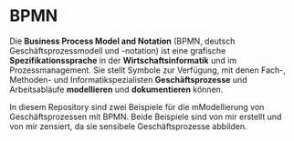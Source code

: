 # BPMN

Die **Business Process Model and Notation** (BPMN, deutsch Geschäftsprozessmodell und -notation) ist eine grafische **Spezifikationssprache**
in der **Wirtschaftsinformatik** und im Prozessmanagement. Sie stellt Symbole zur Verfügung, mit denen Fach-, Methoden- und Informatikspezialisten 
**Geschäftsprozesse** und Arbeitsabläufe **modellieren** und **dokumentieren** können. 

In diesem Repository sind zwei Beispiele für die mModellierung von Geschäftsprozessen mit BPMN.
Beide Beispiele sind von mir erstellt und von mir zensiert, da sie sensibele Geschäftsprozesse abbilden.
